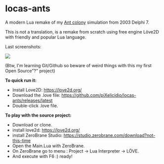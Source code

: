# locas-ants
A modern Lua remake of my [Ant colony](https://www.youtube.com/watch?v=G5wb4f5n6qQ) simulation from 2003 Delphi 7.

This is not a translation, is a remake from scratch using free engine Löve2D with friendly and popular Lua language.

Last screenshots:

![](https://raw.githubusercontent.com/piXelicidio/locas-ants/develop/screenshots/nicePath.gif)

(Btw, I'm learning Git/Github so beware of weird things with this my first Open Source"?" project) 

**To quick run it:**
- Install Love2D: https://love2d.org/
- Download the .love file: https://github.com/piXelicidio/locas-ants/releases/latest
- Double-click .love file.

**To play with the source project:** 
- Download or clone.
- install love2d: https://love2d.org/
- install ZeroBrane Studio: https://studio.zerobrane.com/download?not-this-time 
- Open the Main.Lua with ZeroBrane.
- On ZeroBrane go to menu : Project -> Lua Interpreter -> LÖVE.
- And execute with F6 :) ready!

